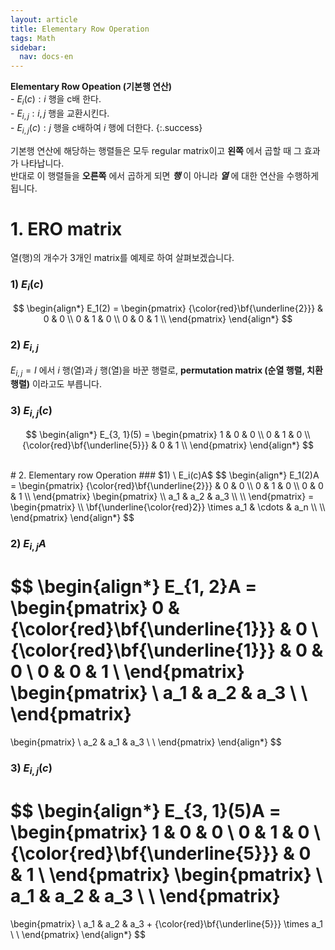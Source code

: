 ```yaml
---
layout: article
title: Elementary Row Operation
tags: Math
sidebar:
  nav: docs-en
---
```


**Elementary Row Opeation (기본행 연산)** <br>- $E_i(c): i$ 행을 c배 한다. <br>- $E_{i, j}: i, j$ 행을 교환시킨다. <br>- $E_{i, j}(c): j$ 행을 c배하여 $i$ 행에 더한다.
{:.success}

<!--more-->

기본행 연산에 해당하는 행렬들은 모두 regular matrix이고 **왼쪽** 에서 곱할 때 그 효과가 나타납니다.<br>
반대로 이 행렬들을 **오른쪽** 에서 곱하게 되면 ***행*** 이 아니라 ***열*** 에 대한 연산을 수행하게 됩니다.

# 1. ERO matrix
열(행)의 개수가 3개인 matrix를 예제로 하여 살펴보겠습니다.
### $1) \ E_i(c)$
$$
\begin{align*}
E_1(2) =
\begin{pmatrix}
{\color{red}\bf{\underline{2}}} & 0 & 0 \\
0      & 1 & 0 \\
0      & 0 & 1 \\
\end{pmatrix}
\end{align*}
$$

### $2) \ E_{i, j}$
$E_{i, j} = I$ 에서 $i$ 행(열)과 $j$ 행(열)을 바꾼 행렬로, **permutation matrix (순열 행렬, 치환행렬)** 이라고도 부릅니다.

### $3) \ E_{i, j}(c)$
$$
\begin{align*}
E_{3, 1}(5) =
\begin{pmatrix}
1 & 0 & 0 \\
0 & 1 & 0 \\
{\color{red}\bf{\underline{5}}} & 0 & 1 \\
\end{pmatrix}
\end{align*}
$$

<br>
# 2. Elementary row Operation
### $1) \ E_i(c)A$
$$
\begin{align*}
E_1(2)A =
\begin{pmatrix}
{\color{red}\bf{\underline{2}}} & 0 & 0 \\
0      & 1 & 0 \\
0      & 0 & 1 \\
\end{pmatrix}
\begin{pmatrix}
\\
a_1 & a_2 & a_3 \\
\\
\end{pmatrix}
=
\begin{pmatrix}
\\
\bf{\underline{\color{red}2}} \times a_1 & \cdots & a_n \\
\\
\end{pmatrix}
\end{align*}
$$

### $2) \ E_{i, j}A$
$$
\begin{align*}
E_{1, 2}A =
\begin{pmatrix}
0 & {\color{red}\bf{\underline{1}}} & 0 \\
{\color{red}\bf{\underline{1}}} & 0 & 0 \\
0      & 0 & 1 \\
\end{pmatrix}
\begin{pmatrix}
\\
a_1 & a_2 & a_3 \\
\\
\end{pmatrix}
=
\begin{pmatrix}
\\
a_2 & a_1 & a_3 \\
\\
\end{pmatrix}
\end{align*}
$$

### $3) \ E_{i, j}(c)$
$$
\begin{align*}
E_{3, 1}(5)A =
\begin{pmatrix}
1 & 0 & 0 \\
0 & 1 & 0 \\
{\color{red}\bf{\underline{5}}} & 0 & 1 \\
\end{pmatrix}
\begin{pmatrix}
\\
a_1 & a_2 & a_3 \\
\\
\end{pmatrix}
=
\begin{pmatrix}
\\
a_1 & a_2 & a_3 + {\color{red}\bf{\underline{5}}} \times a_1 \\
\\
\end{pmatrix}
\end{align*}
$$
